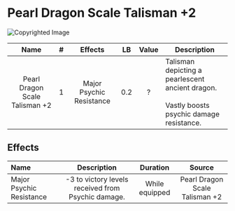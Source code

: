 # Pearl Dragon Scale Talisman +2

![Copyrighted Image](PearlDragonScaleTalisman+2.png)

|              Name              | # |         Effects         | LB | Value | Description                                                                                          |
| :----------------------------: | :-: | :----------------------: | :-: | :---: | ---------------------------------------------------------------------------------------------------- |
| Pearl Dragon Scale Talisman +2 | 1 | Major Psychic Resistance | 0.2 |   ?   | Talisman depicting a pearlescent ancient dragon.<br /><br />Vastly boosts psychic damage resistance. |

## Effects

| Name                     |                        Description                        |    Duration    |             Source             |
| :----------------------- | :------------------------------------------------: | :------------: | :----------------------------: |
| Major Psychic Resistance | -3 to victory levels received from Psychic damage. | While equipped | Pearl Dragon Scale Talisman +2 |
